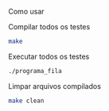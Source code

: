 Como usar

Compilar todos os testes
```bash
make
```

Executar todos os testes
```bash
./programa_fila
```

Limpar arquivos compilados
```bash
make clean
```
